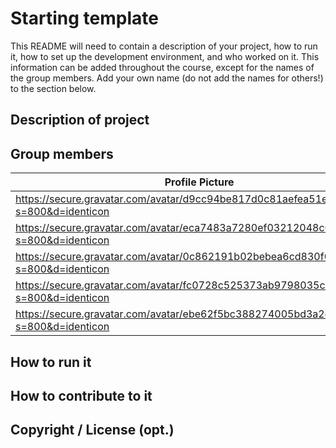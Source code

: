 # Starting template

This README will need to contain a description of your project, how to run it, how to set up the development environment, and who worked on it.
This information can be added throughout the course, except for the names of the group members.
Add your own name (do not add the names for others!) to the section below.

## Description of project

## Group members

| Profile Picture | Name | Email |
|---|---|---|
| https://secure.gravatar.com/avatar/d9cc94be817d0c81aefea51e98e5cb72?s=800&d=identicon | Hanna Heinczinger | H.Heinczinger-1@student.tudelft.nl |
| https://secure.gravatar.com/avatar/eca7483a7280ef03212048c69afca93a?s=800&d=identicon | Daniël Franke | D.T.L.Franke@student.tudelft.nl|
| https://secure.gravatar.com/avatar/0c862191b02bebea6cd830f0a90dd93f?s=800&d=identicon | Pavlos Markesinis | P.Markesinis@student.tudelft.nl |
| https://secure.gravatar.com/avatar/fc0728c525373ab9798035c37ffe4c00?s=800&d=identicon | Janek Bryczkowski | J.M.Bryczkowski@student.tudelft.nl |
| https://secure.gravatar.com/avatar/ebe62f5bc388274005bd3a2df9bab66b?s=800&d=identicon | Marina Escribano | M.EscribanoEsteban@student.tudelft.nl |

<!-- Instructions (remove once assignment has been completed -->
<!-- - Add (only!) your own name to the table above (use Markdown formatting) -->
<!-- - Mention your *student* email address -->
<!-- - Preferably add a recognizable photo, otherwise add your GitLab photo -->
<!-- - (please make sure the photos have the same size) --> 

## How to run it

## How to contribute to it

## Copyright / License (opt.)
